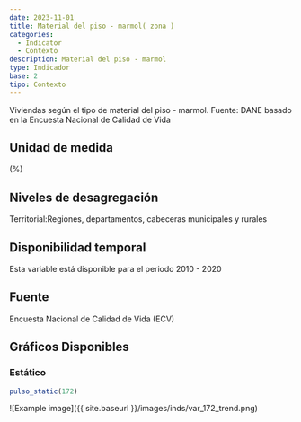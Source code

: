 ```yaml
---
date: 2023-11-01
title: Material del piso - marmol( zona )
categories:
  - Indicator
  - Contexto
description: Material del piso - marmol
type: Indicador
base: 2
tipo: Contexto
--- 
```


Viviendas según el tipo de material del piso - marmol.
Fuente: DANE basado en la Encuesta Nacional de Calidad de Vida

## Unidad de medida
(%)

## Niveles de desagregación
Territorial:Regiones, departamentos, cabeceras municipales y rurales

## Disponibilidad temporal
Esta variable está disponible para el periodo 2010 - 2020

## Fuente
Encuesta Nacional de Calidad de Vida (ECV)

## Gráficos Disponibles

### Estático

``` R
pulso_static(172)
```

![Example image]({{ site.baseurl }}/images/inds/var_172_trend.png)